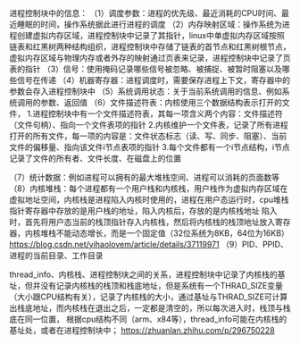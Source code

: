 进程控制块中的信息：
（1）调度参数：进程的优先级、最近消耗的CPU时间、最近睡眠的时间，操作系统据此进行进程的调度
（2）内存映射区域：操作系统为进程创建虚拟内存区域，进程控制块中记录了其指针，linux中单虚拟内存区域按照链表和红黑树两种结构组织，进程控制块中存储了链表的首节点和红黑树根节点，     
     虚拟内存区域与物理内存或者外存的映射通过页表来记录，进程控制块中记录了页表的指针
（3）信号：使用掩码记录哪些信号被忽略、被捕捉、被暂时阻塞以及哪些信号在传递
（4）机器寄存器：进程调度时，需要保存进程上下文，寄存器中的参数会存入进程控制块中
（5）系统调用状态：关于当前系统调用的信息、例如系统调用的参数、返回值
（6）文件描述符表：内核使用三个数据结构表示打开的文件，
                 1.进程控制块中有一个文件描述符表，其每一项含义两个内容：文件描述符（文件句柄）、指向一个文件表项的指针
                 2.内核维护一个文件表，记录了所有进程打开的所有文件，每一项的内容是：文件状态标志（读、写、同步、阻塞）、当前文件的偏移量、指向该文件i节点表项的指针
                 3.每个文件都有一个i节点结构，i节点记录了文件的所有者、文件长度、在磁盘上的位置

（7）统计数据：例如进程可以拥有的最大堆栈空间、进程可以消耗的页面数等
（8）内核堆栈：每个进程都有一个用户栈和内核栈，用户栈作为虚拟内存区域在虚拟地址空间，内核栈是进程陷入内核时使用的，进程在用户态运行时，cpu堆栈指针寄存器中存放的是用户栈的地址，陷入内核后，存放的是内核栈地址
              陷入时，首先将用户态当前的栈顶指针存入内核栈，然后将内核栈的栈顶地址放入寄存器，内核堆栈不能动态增长，而是一个固定值（32位系统为8KB，64位为16KB）
              <https://blog.csdn.net/yihaolovem/article/details/37119971>
（9）PID、PPID、进程的当前目录、工作目录




thread_info、内核栈、进程控制块之间的关系，进程控制块中记录了内核栈的基址，但并没有记录内核栈的栈顶和栈底地址，但是系统有一个THRAD_SIZE变量（大小跟CPU结构有关），记录了内核栈的大小，通过基址与THRAD_SIZE可计算出栈底地址，而内核栈在退出之后，一定都是清空的，所以每次进入时，栈顶与栈底在同一位置，
根据cpu结构不同（arm、x84等），thread_info可能在内核栈的基址处，或者在进程控制块中；
<https://zhuanlan.zhihu.com/p/296750228>